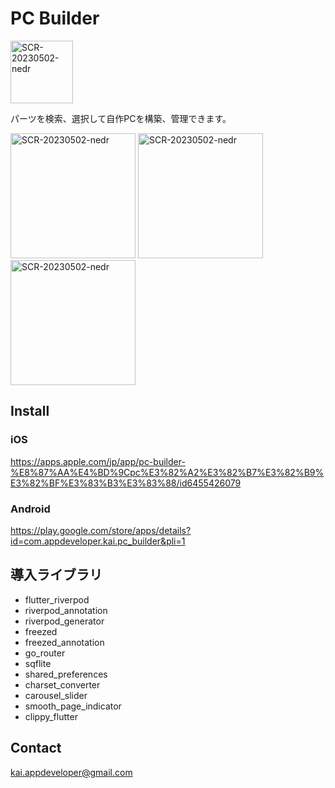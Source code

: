 # PC Builder

 <img width="100" alt="SCR-20230502-nedr" src="https://github.com/oishikai/PC-Builder/assets/61380681/86e44d56-e1c9-45b6-96ab-8b729915ae05">
 
パーツを検索、選択して自作PCを構築、管理できます。


<img width="200" alt="SCR-20230502-nedr" src="https://github.com/oishikai/PC-Builder/assets/61380681/5a428627-f27a-43a0-9057-9b9731ecb8f5">
<img width="200" alt="SCR-20230502-nedr" src="https://github.com/oishikai/PC-Builder/assets/61380681/0a5f6c9c-99f3-4056-83ea-ec9d49087df3">
<img width="200" alt="SCR-20230502-nedr" src="https://github.com/oishikai/PC-Builder/assets/61380681/17237ad8-234e-4131-855e-6b5b15b5d14a">

## Install

### iOS
https://apps.apple.com/jp/app/pc-builder-%E8%87%AA%E4%BD%9Cpc%E3%82%A2%E3%82%B7%E3%82%B9%E3%82%BF%E3%83%B3%E3%83%88/id6455426079
### Android
https://play.google.com/store/apps/details?id=com.appdeveloper.kai.pc_builder&pli=1

## 導入ライブラリ
 - flutter_riverpod
 - riverpod_annotation
 - riverpod_generator
 - freezed
 - freezed_annotation
 - go_router
 - sqflite
 - shared_preferences
 - charset_converter
 - carousel_slider
 - smooth_page_indicator
 - clippy_flutter

## Contact
kai.appdeveloper@gmail.com
